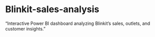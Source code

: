 # Blinkit-sales-analysis
“Interactive Power BI dashboard analyzing Blinkit’s sales, outlets, and customer insights.”
